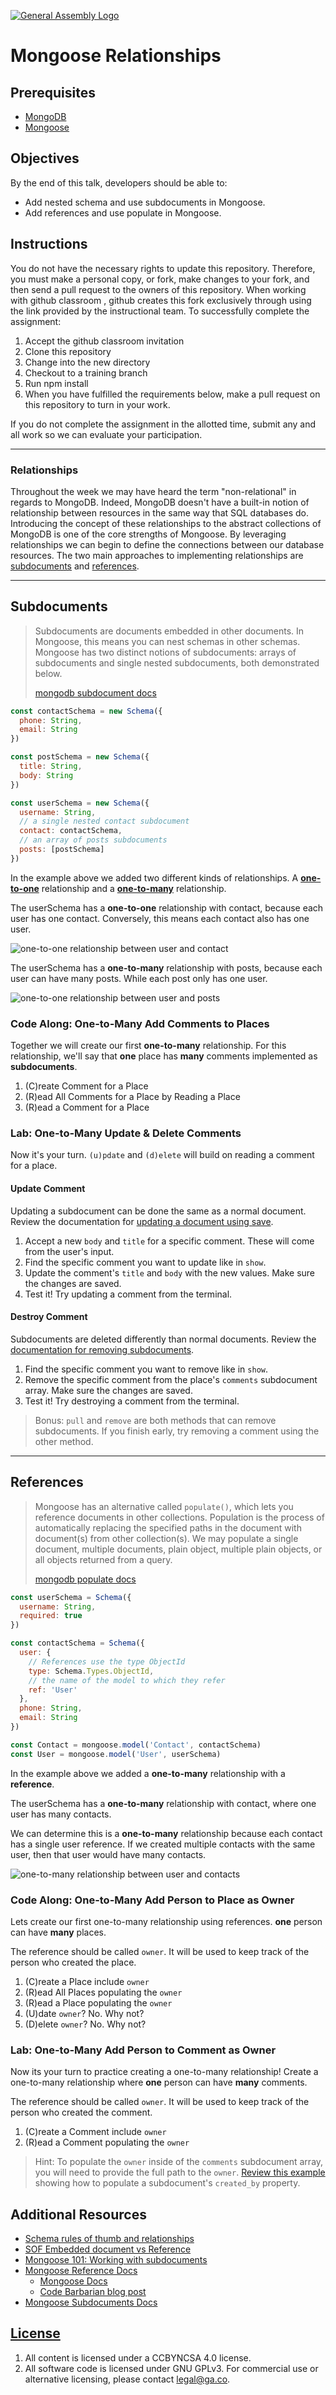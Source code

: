 [![General Assembly Logo](https://camo.githubusercontent.com/1a91b05b8f4d44b5bbfb83abac2b0996d8e26c92/687474703a2f2f692e696d6775722e636f6d2f6b6538555354712e706e67)](https://generalassemb.ly/education/web-development-immersive)

# Mongoose Relationships

## Prerequisites

- [MongoDB](https://github.com/SEIR-Boston/mongodb)
- [Mongoose](https://github.com/SEIR-Boston/mongoose)

## Objectives

By the end of this talk, developers should be able to:

- Add nested schema and use subdocuments in Mongoose.
- Add references and use populate in Mongoose.

## Instructions

You do not have the necessary rights to update this repository. Therefore, you must make a personal copy, or fork, make changes to your fork, and then send a pull request to the owners of this repository. When working with github classroom , github creates this fork exclusively through using the link provided by the instructional team. To successfully complete the assignment:

1. Accept the github classroom invitation
1. Clone this repository
1. Change into the new directory
1. Checkout to a training branch
1. Run npm install
1. When you have fulfilled the requirements below, make a pull request on this repository to turn in your work.

If you do not complete the assignment in the allotted time, submit any and all work so we can evaluate your participation.

---

### Relationships
Throughout the week we may have heard the term "non-relational" in regards to MongoDB. Indeed, MongoDB doesn't have a built-in notion of
relationship between resources in the same way that SQL databases do. Introducing the concept of these relationships to the abstract collections of MongoDB is one of the core strengths of Mongoose. By leveraging relationships we can begin to define the connections between our database resources. The two main approaches to implementing relationships are [subdocuments](http://mongoosejs.com/docs/subdocs.html) and [references](http://mongoosejs.com/docs/populate.html).

---

## Subdocuments

> Subdocuments are documents embedded in other documents. In Mongoose, this means you can nest schemas in other schemas. Mongoose has two distinct notions of subdocuments: arrays of subdocuments and single nested subdocuments, both demonstrated below.
>
> [mongodb subdocument docs](http://mongoosejs.com/docs/subdocs.html)

```js
const contactSchema = new Schema({
  phone: String,
  email: String
})

const postSchema = new Schema({
  title: String,
  body: String
})

const userSchema = new Schema({
  username: String,
  // a single nested contact subdocument
  contact: contactSchema, 
  // an array of posts subdocuments
  posts: [postSchema] 
})
```

In the example above we added two different kinds of relationships.
A [**one-to-one**](https://en.wikipedia.org/wiki/One-to-one_(data_model))
relationship and a [**one-to-many**](https://en.wikipedia.org/wiki/One-to-many_(data_model))
relationship.

The userSchema has a **one-to-one** relationship with contact, because each user
has one contact. Conversely, this means each contact also has one user.

![one-to-one relationship between user and contact](https://media.git.generalassemb.ly/user/16320/files/7a9c4c00-b168-11ea-85fa-997edd6cb9eb)

The userSchema has a **one-to-many** relationship with posts, because each user
can have many posts. While each post only has one user.

![one-to-one relationship between user and posts](https://media.git.generalassemb.ly/user/16320/files/87b93b00-b168-11ea-95bb-fc2e24e2206e)

### Code Along: One-to-Many Add Comments to Places

Together we will create our first **one-to-many** relationship. For this relationship,
we'll say that **one** place has **many** comments implemented as **subdocuments**.

1. (C)reate Comment for a Place
2. (R)ead All Comments for a Place by Reading a Place
3. (R)ead a Comment for a Place

### Lab: One-to-Many Update & Delete Comments

Now it's your turn. `(u)pdate` and `(d)elete` will build on reading a comment for a place.

#### Update Comment

Updating a subdocument can be done the same as a normal document. Review the documentation for [updating a document using save](https://mongoosejs.com/docs/documents.html#updating-using-save).

1. Accept a new `body` and `title` for a specific comment. These will come from the user's input.
2. Find the specific comment you want to update like in `show`.
3. Update the comment's `title` and `body` with the new values. Make sure the changes are saved.
4. Test it! Try updating a comment from the terminal.

#### Destroy Comment

Subdocuments are deleted differently than normal documents. Review the [documentation for removing subdocuments](https://mongoosejs.com/docs/subdocs.html#removing-subdocs).

1. Find the specific comment you want to remove like in `show`.
2. Remove the specific comment from the place's `comments` subdocument array. Make sure the changes are saved.
3. Test it! Try destroying a comment from the terminal.

> Bonus: `pull` and `remove` are both methods that can remove subdocuments. If you finish early, try removing a comment using the other method.
---
## References

> Mongoose has an alternative called `populate()`, which lets you reference
> documents in other collections.  Population is the process of automatically
> replacing the specified paths in the document with document(s) from other
> collection(s). We may populate a single document, multiple documents,
> plain object, multiple plain objects, or all objects returned from a query.
>
> [mongodb populate docs](http://mongoosejs.com/docs/populate.html)


```js
const userSchema = Schema({
  username: String,
  required: true
})

const contactSchema = Schema({
  user: {
    // References use the type ObjectId
    type: Schema.Types.ObjectId,
    // the name of the model to which they refer
    ref: 'User'
  },
  phone: String,
  email: String
})

const Contact = mongoose.model('Contact', contactSchema)
const User = mongoose.model('User', userSchema)
```

In the example above we added a **one-to-many** relationship with a **reference**.

The userSchema has a **one-to-many** relationship with contact, where one user has
many contacts.

We can determine this is a **one-to-many** relationship because each contact has
a single user reference.  If we created multiple contacts with the same user,
then that user would have many contacts.

![one-to-many relationship between user and contacts](https://media.git.generalassemb.ly/user/16320/files/59dbf280-b178-11ea-95af-ee550ac34d58)

### Code Along: One-to-Many Add Person to Place as Owner

Lets create our first one-to-many relationship using references.
**one** person can have **many** places.

The reference should be called `owner`. It will be used to keep track of the
person who created the place.

1. (C)reate a Place include `owner`
2. (R)ead All Places populating the `owner`
3. (R)ead a Place populating the `owner`
4. (U)date `owner`? No. Why not?
5. (D)elete `owner`? No. Why not?

### Lab: One-to-Many Add Person to Comment as Owner

Now its your turn to practice creating a one-to-many relationship! Create a
one-to-many relationship where **one** person can have **many** comments.

The reference should be called `owner`. It will be used to keep track of the
person who created the comment.

1. (C)reate a Comment include `owner`
2. (R)ead a Comment populating the `owner`

> Hint: To populate the `owner` inside of the `comments` subdocument array, you
> will need to provide the full path to the `owner`. [Review this example](https://stackoverflow.com/a/13031171/3500171)
> showing how to populate a subdocument's `created_by` property.

## Additional Resources
- [Schema rules of thumb and relationships](https://www.mongodb.com/blog/post/6-rules-of-thumb-for-mongodb-schema-design)
- [SOF Embedded document vs Reference](https://stackoverflow.com/questions/21302279/embedded-document-vs-reference-in-mongoose-design-model)
- [Mongoose 101: Working with subdocuments](https://zellwk.com/blog/mongoose-subdocuments/)
- [Mongoose Reference Docs](http://mongoosejs.com/docs/populate.html)
  - [Mongoose Docs](http://mongoosejs.com/docs/populate.html)
  - [Code Barbarian blog post](http://thecodebarbarian.com/mongoose-virtual-populate)
- [Mongoose Subdocuments Docs](http://mongoosejs.com/docs/subdocs.html)


## [License](LICENSE)

1. All content is licensed under a CC­BY­NC­SA 4.0 license.
2. All software code is licensed under GNU GPLv3. For commercial use or alternative licensing, please contact legal@ga.co.
